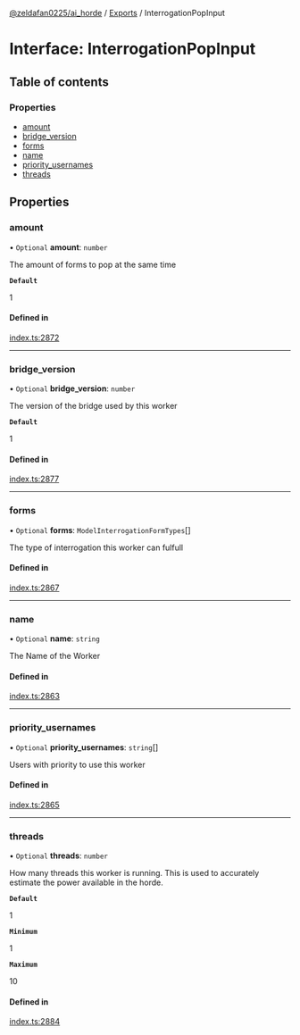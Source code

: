 [@zeldafan0225/ai_horde](../README.md) / [Exports](../modules.md) / InterrogationPopInput

# Interface: InterrogationPopInput

## Table of contents

### Properties

- [amount](InterrogationPopInput.md#amount)
- [bridge\_version](InterrogationPopInput.md#bridge_version)
- [forms](InterrogationPopInput.md#forms)
- [name](InterrogationPopInput.md#name)
- [priority\_usernames](InterrogationPopInput.md#priority_usernames)
- [threads](InterrogationPopInput.md#threads)

## Properties

### amount

• `Optional` **amount**: `number`

The amount of forms to pop at the same time

**`Default`**

1

#### Defined in

[index.ts:2872](https://github.com/ZeldaFan0225/ai_horde/blob/3212b20/index.ts#L2872)

___

### bridge\_version

• `Optional` **bridge\_version**: `number`

The version of the bridge used by this worker

**`Default`**

1

#### Defined in

[index.ts:2877](https://github.com/ZeldaFan0225/ai_horde/blob/3212b20/index.ts#L2877)

___

### forms

• `Optional` **forms**: `ModelInterrogationFormTypes`[]

The type of interrogation this worker can fulfull

#### Defined in

[index.ts:2867](https://github.com/ZeldaFan0225/ai_horde/blob/3212b20/index.ts#L2867)

___

### name

• `Optional` **name**: `string`

The Name of the Worker

#### Defined in

[index.ts:2863](https://github.com/ZeldaFan0225/ai_horde/blob/3212b20/index.ts#L2863)

___

### priority\_usernames

• `Optional` **priority\_usernames**: `string`[]

Users with priority to use this worker

#### Defined in

[index.ts:2865](https://github.com/ZeldaFan0225/ai_horde/blob/3212b20/index.ts#L2865)

___

### threads

• `Optional` **threads**: `number`

How many threads this worker is running. This is used to accurately estimate the power available in the horde.

**`Default`**

1

**`Minimum`**

1

**`Maximum`**

10

#### Defined in

[index.ts:2884](https://github.com/ZeldaFan0225/ai_horde/blob/3212b20/index.ts#L2884)
